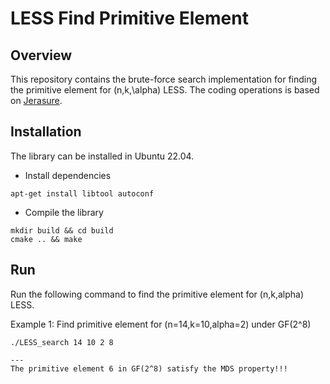 # LESS Find Primitive Element


## Overview

This repository contains the brute-force search implementation for finding the
primitive element for (n,k,\alpha) LESS.  The coding operations is based on
[Jerasure](https://github.com/ceph/jerasure).

## Installation

The library can be installed in Ubuntu 22.04.


* Install dependencies

```
apt-get install libtool autoconf
```

* Compile the library

```
mkdir build && cd build
cmake .. && make
```

## Run

Run the following command to find the primitive element for (n,k,alpha) LESS.

Example 1: Find primitive element for (n=14,k=10,alpha=2) under GF(2^8)

```
./LESS_search 14 10 2 8

---
The primitive element 6 in GF(2^8) satisfy the MDS property!!!
```
